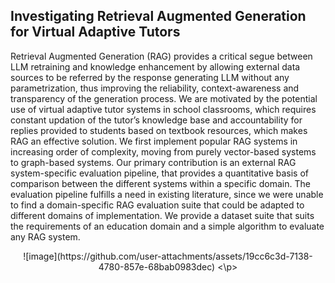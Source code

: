 ## Investigating Retrieval Augmented Generation for Virtual Adaptive Tutors

Retrieval Augmented Generation (RAG) provides a critical segue between LLM retraining and knowledge enhancement by allowing external data sources to be referred by the response generating LLM without any parametrization, thus improving the reliability, context-awareness and transparency of the generation process. We are motivated by the potential use of virtual adaptive tutor systems in school classrooms, which requires constant updation of the tutor’s knowledge base and accountability for replies provided to students based on textbook resources, which makes RAG an effective solution. We first implement popular RAG systems in increasing order of complexity, moving from purely vector-based systems to graph-based systems. Our primary contribution is an external RAG system-specific evaluation pipeline, that provides a quantitative basis of comparison between the different systems within a specific domain. The evaluation pipeline fulfills a need in existing literature, since we were unable to find a domain-specific RAG evaluation suite that could be adapted to different domains of implementation. We provide a dataset suite that suits the requirements of an education domain and a simple algorithm to evaluate any RAG system.

<p align="center">
![image](https://github.com/user-attachments/assets/19cc6c3d-7138-4780-857e-68bab0983dec)
<\p>
